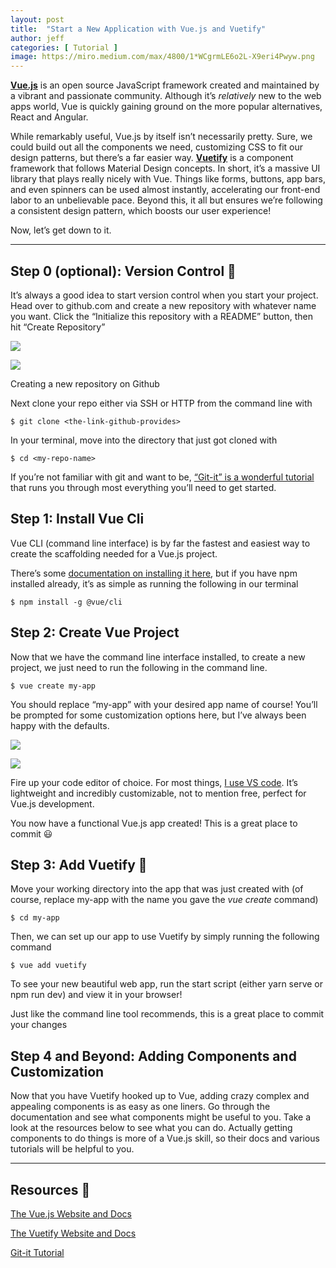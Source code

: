 ```yaml
---
layout: post
title:  "Start a New Application with Vue.js and Vuetify"
author: jeff
categories: [ Tutorial ]
image: https://miro.medium.com/max/4800/1*WCgrmLE6o2L-X9eri4Pwyw.png
---
```


[**Vue.js**](https://vuejs.org/v2/guide/)  is an open source JavaScript framework created and maintained by a vibrant and passionate community. Although it’s  _relatively_ new to the web apps world, Vue is quickly gaining ground on the more popular alternatives, React and Angular.

While remarkably useful, Vue.js by itself isn’t necessarily pretty. Sure, we could build out all the components we need, customizing CSS to fit our design patterns, but there’s a far easier way.  [**Vuetify**](https://vuetifyjs.com/en/)  is a component framework that follows Material Design concepts. In short, it’s a massive UI library that plays really nicely with Vue. Things like forms, buttons, app bars, and even spinners can be used almost instantly, accelerating our front-end labor to an unbelievable pace. Beyond this, it all but ensures we’re following a consistent design pattern, which boosts our user experience!

Now, let’s get down to it.

----------

## Step 0 (optional): Version Control 💪

It’s always a good idea to start version control when you start your project. Head over to github.com and create a new repository with whatever name you want. Click the “Initialize this repository with a README” button, then hit “Create Repository”

![](https://miro.medium.com/max/60/1*aE4NJYbzLbjyh1wLBaQLcw.png?q=20)

![](https://miro.medium.com/max/3616/1*aE4NJYbzLbjyh1wLBaQLcw.png)

Creating a new repository on Github

Next clone your repo either via SSH or HTTP from the command line with

    $ git clone <the-link-github-provides>

In your terminal, move into the directory that just got cloned with

    $ cd <my-repo-name>

If you’re not familiar with git and want to be,  [“Git-it” is a wonderful tutorial](http://jlord.us/git-it/)  that runs you through most everything you’ll need to get started.

## Step 1: Install Vue Cli

Vue CLI (command line interface) is by far the fastest and easiest way to create the scaffolding needed for a Vue.js project.

There’s some  [documentation on installing it here](https://cli.vuejs.org/guide/installation.html), but if you have npm installed already, it’s as simple as running the following in our terminal

    $ npm install -g @vue/cli

## Step 2: Create Vue Project

Now that we have the command line interface installed, to create a new project, we just need to run the following in the command line.

    $ vue create my-app

You should replace “my-app” with your desired app name of course! You’ll be prompted for some customization options here, but I’ve always been happy with the defaults.

![](https://miro.medium.com/max/60/1*lQVstwloZEP6oT1BOLqS6Q.png?q=20)

![](https://miro.medium.com/max/4124/1*lQVstwloZEP6oT1BOLqS6Q.png)


Fire up your code editor of choice. For most things,  [I use VS code](https://code.visualstudio.com/). It’s lightweight and incredibly customizable, not to mention free, perfect for Vue.js development.

You now have a functional Vue.js app created! This is a great place to commit 😃

## Step 3: Add Vuetify 🔮

Move your working directory into the app that was just created with (of course, replace my-app with the name you gave the  _vue create_  command)

    $ cd my-app

Then, we can set up our app to use Vuetify by simply running the following command

    $ vue add vuetify

To see your new beautiful web app, run the start script (either yarn serve or npm run dev) and view it in your browser!

Just like the command line tool recommends, this is a great place to commit your changes

## Step 4 and Beyond: Adding Components and Customization

Now that you have Vuetify hooked up to Vue, adding crazy complex and appealing components is as easy as one liners. Go through the documentation and see what components might be useful to you. Take a look at the resources below to see what you can do. Actually getting components to do things is more of a Vue.js skill, so their docs and various tutorials will be helpful to you.

----------

## Resources 🧐

[The Vue.js Website and Docs](https://vuejs.org/v2/guide/)

[The Vuetify Website and Docs](https://vuetifyjs.com/en/)

[Git-it Tutorial](http://jlord.us/git-it/)